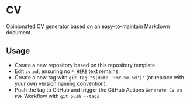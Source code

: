 # CV

Opinionated CV generator based on an easy-to-maintain Markdown document.

## Usage

- Create a new repository based on this repository template.
- Edit `cv.md`, ensuring no `*_HERE` text remains.
- Create a new tag with `git tag "$(date '+%Y-%m-%d')"` (or replace with your own version naming convention).
- Push the tag to GitHub and trigger the GitHub Actions `Generate CV as PDF` Workflow with `git push --tags`
